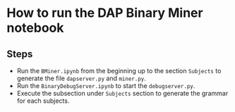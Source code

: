 # How to run the DAP Binary Miner notebook


## Steps
* Run the `BMiner.ipynb` from the beginning up to the section `Subjects` to generate the file `dapserver.py` and `miner.py`.
* Run the `BinaryDebugServer.ipynb` to start the `debugserver.py`.
* Execute the subsection under `Subjects` section to generate the grammar for each subjects.
